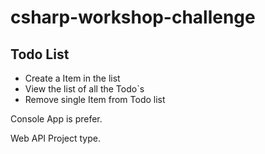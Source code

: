 # csharp-workshop-challenge

## Todo List
* Create a Item in the list
* View the list of all the Todo`s
* Remove single Item from Todo list

Console App is prefer. 

Web API Project type.